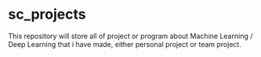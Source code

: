 # sc_projects
This repository will store all of project or program about Machine Learning / Deep Learning that i have made, either personal project or team project.
